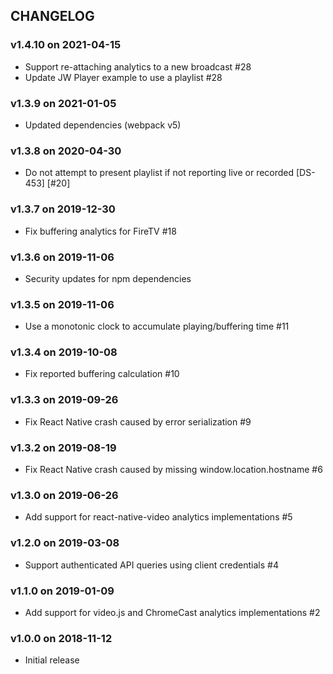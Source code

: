 ## CHANGELOG

### v1.4.10 on 2021-04-15

* Support re-attaching analytics to a new broadcast #28
* Update JW Player example to use a playlist #28

### v1.3.9 on 2021-01-05

* Updated dependencies (webpack v5)

### v1.3.8 on 2020-04-30

* Do not attempt to present playlist if not reporting live or recorded [DS-453] [#20]

### v1.3.7 on 2019-12-30

* Fix buffering analytics for FireTV #18

### v1.3.6 on 2019-11-06

* Security updates for npm dependencies

### v1.3.5 on 2019-11-06

* Use a monotonic clock to accumulate playing/buffering time #11

### v1.3.4 on 2019-10-08

* Fix reported buffering calculation #10

### v1.3.3 on 2019-09-26

* Fix React Native crash caused by error serialization #9

### v1.3.2 on 2019-08-19

* Fix React Native crash caused by missing window.location.hostname #6

### v1.3.0 on 2019-06-26

* Add support for react-native-video analytics implementations #5

### v1.2.0 on 2019-03-08

* Support authenticated API queries using client credentials #4

### v1.1.0 on 2019-01-09

* Add support for video.js and ChromeCast analytics implementations #2

### v1.0.0 on 2018-11-12

* Initial release
